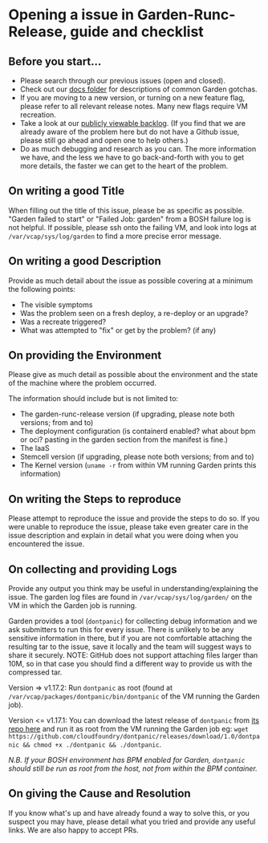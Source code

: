 # Opening a issue in Garden-Runc-Release, guide and checklist

## Before you start...
- Please search through our previous issues (open and closed).
- Check out our [docs folder](https://github.com/cloudfoundry/garden-runc-release/blob/develop/docs) for descriptions of common Garden gotchas. 
- If you are moving to a new version, or turning on a new feature flag, please refer to all relevant release notes. Many new flags require VM recreation.
- Take a look at our [publicly viewable backlog](https://www.pivotaltracker.com/n/projects/1158420). (If you find that we are already aware of the problem here
  but do not have a Github issue, please still go ahead and open one to help others.)
- Do as much debugging and research as you can. The more information we have, and the less we have to go back-and-forth with you to get more details,
  the faster we can get to the heart of the problem.


## On writing a good Title
When filling out the title of this issue, please be as specific as possible. "Garden failed to start" or "Failed Job: garden" from a BOSH failure log is
not helpful. If possible, please ssh onto the failing VM, and look into logs at `/var/vcap/sys/log/garden` to find a more precise error message.


## On writing a good Description

Provide as much detail about the issue as possible covering at a minimum the following points:

- The visible symptoms
- Was the problem seen on a fresh deploy, a re-deploy or an upgrade?
- Was a recreate triggered?
- What was attempted to "fix" or get by the problem? (if any)


## On providing the Environment

Please give as much detail as possible about the environment and the state of the machine where the problem occurred.

The information should include but is not limited to:

- The garden-runc-release version (if upgrading, please note both versions; from and to)
- The deployment configuration (is containerd enabled? what about bpm or oci? pasting in the garden section from the manifest is fine.)
- The IaaS
- Stemcell version (if upgrading, please note both versions; from and to)
- The Kernel version (`uname -r` from within VM running Garden prints this information)


## On writing the Steps to reproduce

Please attempt to reproduce the issue and provide the steps to do so.
If you were unable to reproduce the issue, please take even greater care in the issue description and explain in detail what you were doing when you encountered the issue.


## On collecting and providing Logs

Provide any output you think may be useful in understanding/explaining the issue.
The garden log files are found in `/var/vcap/sys/log/garden/` on the VM in which the Garden job is running.

Garden provides a tool (`dontpanic`) for collecting debug information and we ask submitters to run this for every issue. There is unlikely to be
any sensitive information in there, but if you are not comfortable attaching the resulting tar to the issue, save it locally and the team will suggest ways to share it securely. NOTE:
GitHub does not support attaching files larger than 10M, so in that case you should find a different way to provide us with the compressed tar.

Version => v1.17.2: Run `dontpanic` as root (found at `/var/vcap/packages/dontpanic/bin/dontpanic` of the VM running the Garden job).

Version <= v1.17.1: You can download the latest release of `dontpanic` from [its repo here](https://github.com/cloudfoundry/dontpanic/releases) and run it as root
from the VM running the Garden job eg: `wget https://github.com/cloudfoundry/dontpanic/releases/download/1.0/dontpanic && chmod +x ./dontpanic && ./dontpanic`.

_N.B. If your BOSH environment has BPM enabled for Garden, `dontpanic` should still be run as root from the host, not from within the BPM container._


## On giving the Cause and Resolution

If you know what's up and have already found a way to solve this, or you suspect you may have, please detail what you tried and provide any useful links.
We are also happy to accept PRs.
